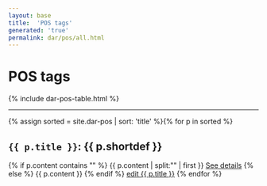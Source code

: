 ```yaml
---
layout: base
title:  'POS tags'
generated: 'true'
permalink: dar/pos/all.html
---
```


# POS tags

{% include dar-pos-table.html %}

----------

{% assign sorted = site.dar-pos | sort: 'title' %}{% for p in sorted %}
<a id="al-dar-pos/{{ p.title }}" class="al-dest"/>
<h2><code>{{ p.title }}</code>: {{ p.shortdef }}</h2>
{% if p.content contains "<!--details-->" %}    
{{ p.content | split:"<!--details-->" | first }}
<a href="{{ p.title }}" class="al-doc">See details</a>
{% else %}
{{ p.content }}
{% endif %}
<a href="{{ site.git_edit }}/{% if p.collection %}{{ p.relative_path }}{% else %}{{ p.path }}{% endif %}" target="#">edit {{ p.title }}</a>
{% endfor %}
